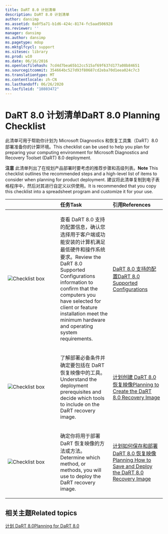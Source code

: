 ```yaml
---
title: DaRT 8.0 计划清单
description: DaRT 8.0 计划清单
author: dansimp
ms.assetid: 0a0f5a71-b1d6-424c-8174-fc5aad506928
ms.reviewer: ''
manager: dansimp
ms.author: dansimp
ms.pagetype: mdop
ms.mktglfcycl: support
ms.sitesec: library
ms.prod: w10
ms.date: 06/16/2016
ms.openlocfilehash: 7cd4d7bea65b12cc515af69f637d177a08b84651
ms.sourcegitcommit: 354664bc527d93f80687cd2eba70d1eea024c7c3
ms.translationtype: MT
ms.contentlocale: zh-CN
ms.lasthandoff: 06/26/2020
ms.locfileid: "10803472"
---
```

# <span data-ttu-id="f94bb-103">DaRT 8.0 计划清单</span><span class="sxs-lookup"><span data-stu-id="f94bb-103">DaRT 8.0 Planning Checklist</span></span>


<span data-ttu-id="f94bb-104">此清单可用于帮助你计划为 Microsoft Diagnostics 和恢复工具集（DaRT）8.0 部署准备你的计算环境。</span><span class="sxs-lookup"><span data-stu-id="f94bb-104">This checklist can be used to help you plan for preparing your computing environment for Microsoft Diagnostics and Recovery Toolset (DaRT) 8.0 deployment.</span></span>

<span data-ttu-id="f94bb-105">**注意** 此清单列出了在规划产品部署时要考虑的推荐步骤和高级列表。</span><span class="sxs-lookup"><span data-stu-id="f94bb-105">**Note** This checklist outlines the recommended steps and a high-level list of items to consider when planning for product deployment.</span></span> <span data-ttu-id="f94bb-106">建议将此清单复制到电子表格程序中，然后对其进行自定义以供使用。</span><span class="sxs-lookup"><span data-stu-id="f94bb-106">It is recommended that you copy this checklist into a spreadsheet program and customize it for your use.</span></span>

 

<table>
<colgroup>
<col width="33%" />
<col width="33%" />
<col width="33%" />
</colgroup>
<thead>
<tr class="header">
<th align="left"></th>
<th align="left"><span data-ttu-id="f94bb-107">任务</span><span class="sxs-lookup"><span data-stu-id="f94bb-107">Task</span></span></th>
<th align="left"><span data-ttu-id="f94bb-108">引用</span><span class="sxs-lookup"><span data-stu-id="f94bb-108">References</span></span></th>
</tr>
</thead>
<tbody>
<tr class="odd">
<td align="left"><img src="images/checklistbox.gif" alt="Checklist box" /></td>
<td align="left"><p><span data-ttu-id="f94bb-109">查看 DaRT 8.0 支持的配置信息，确认您选择用于客户端或功能安装的计算机满足最低硬件和操作系统要求。</span><span class="sxs-lookup"><span data-stu-id="f94bb-109">Review the DaRT 8.0 Supported Configurations information to confirm that the computers you have selected for client or feature installation meet the minimum hardware and operating system requirements.</span></span></p></td>
<td align="left"><p><a href="dart-80-supported-configurations-dart-8.md" data-raw-source="[DaRT 8.0 Supported Configurations](dart-80-supported-configurations-dart-8.md)"><span data-ttu-id="f94bb-110">DaRT 8.0 支持的配置</span><span class="sxs-lookup"><span data-stu-id="f94bb-110">DaRT 8.0 Supported Configurations</span></span></a></p></td>
</tr>
<tr class="even">
<td align="left"><img src="images/checklistbox.gif" alt="Checklist box" /></td>
<td align="left"><p><span data-ttu-id="f94bb-111">了解部署必备条件并确定要包括在 DaRT 恢复映像中的工具。</span><span class="sxs-lookup"><span data-stu-id="f94bb-111">Understand the deployment prerequisites and decide which tools to include on the DaRT recovery image.</span></span></p></td>
<td align="left"><p><a href="planning-to-create-the-dart-80-recovery-image-dart-8.md" data-raw-source="[Planning to Create the DaRT 8.0 Recovery Image](planning-to-create-the-dart-80-recovery-image-dart-8.md)"><span data-ttu-id="f94bb-112">计划创建 DaRT 8.0 恢复映像</span><span class="sxs-lookup"><span data-stu-id="f94bb-112">Planning to Create the DaRT 8.0 Recovery Image</span></span></a></p></td>
</tr>
<tr class="odd">
<td align="left"><img src="images/checklistbox.gif" alt="Checklist box" /></td>
<td align="left"><p><span data-ttu-id="f94bb-113">确定你将用于部署 DaRT 恢复映像的方法或方法。</span><span class="sxs-lookup"><span data-stu-id="f94bb-113">Determine which method, or methods, you will use to deploy the DaRT recovery image.</span></span></p></td>
<td align="left"><p><a href="planning-how-to-save-and-deploy-the-dart-80-recovery-image-dart-8.md" data-raw-source="[Planning How to Save and Deploy the DaRT 8.0 Recovery Image](planning-how-to-save-and-deploy-the-dart-80-recovery-image-dart-8.md)"><span data-ttu-id="f94bb-114">计划如何保存和部署 DaRT 8.0 恢复映像</span><span class="sxs-lookup"><span data-stu-id="f94bb-114">Planning How to Save and Deploy the DaRT 8.0 Recovery Image</span></span></a></p></td>
</tr>
</tbody>
</table>

 

## <span data-ttu-id="f94bb-115">相关主题</span><span class="sxs-lookup"><span data-stu-id="f94bb-115">Related topics</span></span>


[<span data-ttu-id="f94bb-116">计划 DaRT 8.0</span><span class="sxs-lookup"><span data-stu-id="f94bb-116">Planning for DaRT 8.0</span></span>](planning-for-dart-80-dart-8.md)

 

 





